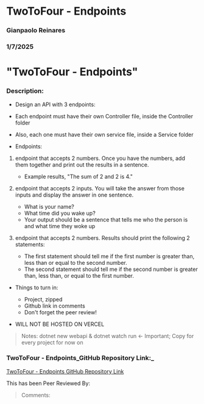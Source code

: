 # TwoToFour - Endpoints

### Gianpaolo Reinares
### 1/7/2025
# "TwoToFour - Endpoints"
### Description: 
- Design an API with 3 endpoints:
- Each endpoint must have their own Controller file, inside the Controller folder
- Also, each one must have their own service file, inside a Service folder

- Endpoints:
1. endpoint that accepts 2 numbers.  Once you have the numbers, add them together and print out the results in a sentence.
     - Example results, "The sum of 2 and 2 is 4."

2. endpoint that accepts 2 inputs. You will take the answer from those inputs and display the answer in one sentence.
     - What is your name? 
     - What time did you wake up?
     - Your output should be a sentence that tells me who the person is and what time they woke up

3. endpoint that accepts 2 numbers. Results should print the following 2 statements:
     - The first statement should tell me if the first number is greater than, less than or equal to the second number.
     - The second statement should tell me if the second number is greater than, less than, or equal to the first number.

- Things to turn in:
    * Project, zipped
    * Github link in comments
    * Don't forget the peer review!

- WILL NOT BE HOSTED ON VERCEL

> Notes: dotnet new webapi & dotnet watch run <- Important; Copy for every project for now on

### TwoToFour - Endpoints_GitHub Repository Link:_
[TwoToFour - Endpoints GitHub Repository Link](https://github.com/MandoxaElemental/TwoToFour--Endpoints.git)

This has been Peer Reviewed By: 
> Comments: 
